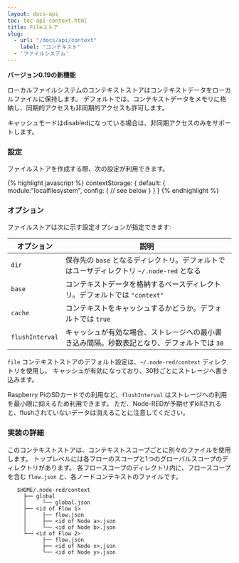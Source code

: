 ```yaml
---
layout: docs-api
toc: toc-api-context.html
title: Fileストア
slug:
  - url: "/docs/api/context"
    label: "コンテキスト"
  - 'ファイルシステム'
---
```


**バージョン0.19の新機能**

ローカルファイルシステムのコンテキストストアはコンテキストデータをローカルファイルに保持します。
デフォルトでは、コンテキストデータをメモリに格納し、同期的アクセスも非同期的アクセスも許可します。

キャッシュモードはdisabledになっている場合は、非同期アクセスのみをサポートします。

### 設定

ファイルストアを作成する際、次の設定が利用できます。

{% highlight javascript %}
contextStorage: {
   default: {
       module:"localfilesystem",
       config: {
           // see below
       }
   }
}
{% endhighlight %}

### オプション

ファイルストアは次に示す設定オプションが指定できます:

オプション      | 説明
----------------|------------------------------
`dir`           | 保存先の `base` となるディレクトリ。デフォルトではユーザディレクトリ `~/.node-red` となる
`base`          | コンテキストデータを格納するベースディレクトリ。デフォルトでは `"context"`
`cache`         | コンテキストをキャッシュするかどうか。デフォルトでは `true`
`flushInterval` | キャッシュが有効な場合、ストレージへの最小書き込み間隔。秒数表記となり、デフォルトでは `30`

`file` コンテキストストアのデフォルト設定は、`~/.node-red/context` ディレクトリを使用し、
キャッシュが有効になっており、30秒ごとにストレージへ書き込みます。

Raspberry PiのSDカードでの利用など、`flushInterval` はストレージへの利用を最小限に抑えるため利用できます。
ただ、Node-REDが予期せずkillされると、flushされていないデータは消えることに注意してください。

### 実装の詳細

このコンテキストストアは、コンテキストスコープごとに別々のファイルを使用します。
トップレベルには各フローのスコープと1つのグローバルスコープのディレクトリがあります。
各フロースコープのディレクトリ内に、フロースコープを含む `flow.json` と、各ノードコンテキストのファイルです。

```
   $HOME/.node-red/context
     ├── global
     │     └── global.json
     ├── <id of Flow 1>
     │     ├── flow.json
     │     ├── <id of Node a>.json
     │     └── <id of Node b>.json
     └── <id of Flow 2>
           ├── flow.json
           ├── <id of Node x>.json
           └── <id of Node y>.json
```
